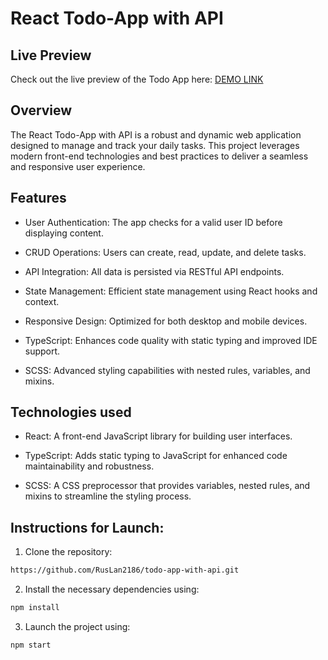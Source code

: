 # React Todo-App with API

## Live Preview

Check out the live preview of the Todo App here:
 [DEMO LINK](https://ruslan2186.github.io/todo-app-with-api/)  

## Overview

The React Todo-App with API is a robust and dynamic web application designed to manage and track your daily tasks. This project leverages modern front-end technologies and best practices to deliver a seamless and responsive user experience.

## Features

- User Authentication: The app checks for a valid user ID before displaying content.

- CRUD Operations: Users can create, read, update, and delete tasks.
  
- API Integration: All data is persisted via RESTful API endpoints.

- State Management: Efficient state management using React hooks and context.
  
- Responsive Design: Optimized for both desktop and mobile devices.
  
- TypeScript: Enhances code quality with static typing and improved IDE support.
  
- SCSS: Advanced styling capabilities with nested rules, variables, and mixins.


## Technologies used

- React: A front-end JavaScript library for building user interfaces.

- TypeScript: Adds static typing to JavaScript for enhanced code maintainability and robustness.

- SCSS: A CSS preprocessor that provides variables, nested rules, and mixins to streamline the styling process.
  


## Instructions for Launch:
1. Clone the repository:

```bash
https://github.com/RusLan2186/todo-app-with-api.git
```


2. Install the necessary dependencies using:
   
```bash
npm install
```

3. Launch the project using:
   
```bash
npm start
```


